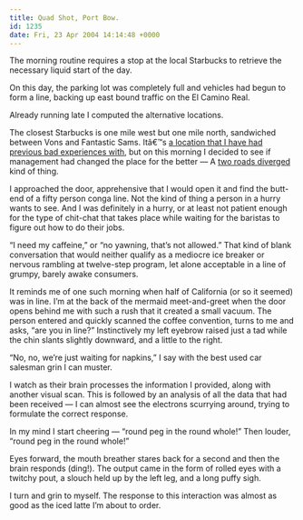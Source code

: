 ```yaml
---
title: Quad Shot, Port Bow.
id: 1235
date: Fri, 23 Apr 2004 14:14:48 +0000
---
```


The morning routine requires a stop at the local Starbucks to retrieve the necessary liquid start of the day.  

On this day, the parking lot was completely full and vehicles had begun to form a line, backing up east bound traffic on the El Camino Real.  

Already running late I computed the alternative locations.  

The closest Starbucks is one mile west but one mile north, sandwiched between Vons and Fantastic Sams. Itâ€™s [a location that I have had previous bad experiences with](http://www.airbag.ca/archives/001753.php), but on this morning I decided to see if management had changed the place for the better — A [two roads diverged](http://www.daydreamersgarden.net/tworoads.htm) kind of thing.  

I approached the door, apprehensive that I would open it and find the butt-end of a fifty person conga line. Not the kind of thing a person in a hurry wants to see. And I was definitely in a hurry, or at least not patient enough for the type of chit-chat that takes place while waiting for the baristas to figure out how to do their jobs.  

“I need my caffeine,” or “no yawning, that’s not allowed.” That kind of blank conversation that would neither qualify as a mediocre ice breaker or nervous rambling at twelve-step program, let alone acceptable in a line of grumpy, barely awake consumers.  

It reminds me of one such morning when half of California (or so it seemed) was in line. I’m at the back of the mermaid meet-and-greet when the door opens behind me with such a rush that it created a small vacuum. The person entered and quickly scanned the coffee convention, turns to me and asks, “are you in line?” Instinctively my left eyebrow raised just a tad while the chin slants slightly downward, and a little to the right.  

“No, no, we’re just waiting for napkins,” I say with the best used car salesman grin I can muster.  

I watch as their brain processes the information I provided, along with another visual scan. This is followed by an analysis of all the data that had been received — I can almost see the electrons scurrying around, trying to formulate the correct response.  

In my mind I start cheering — “round peg in the round whole!” Then louder, “round peg in the round whole!”  

Eyes forward, the mouth breather stares back for a second and then the brain responds (ding!). The output came in the form of rolled eyes with a twitchy pout, a slouch held up by the left leg, and a long puffy sigh.  

I turn and grin to myself. The response to this interaction was almost as good as the iced latte I’m about to order.





